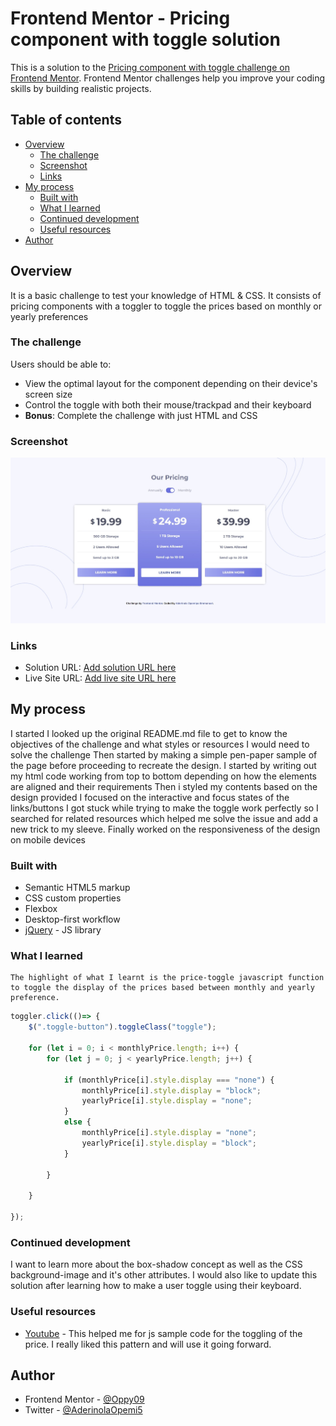 # Frontend Mentor - Pricing component with toggle solution

This is a solution to the [Pricing component with toggle challenge on Frontend Mentor](https://www.frontendmentor.io/challenges/pricing-component-with-toggle-8vPwRMIC). Frontend Mentor challenges help you improve your coding skills by building realistic projects. 

## Table of contents

- [Overview](#overview)
  - [The challenge](#the-challenge)
  - [Screenshot](#screenshot)
  - [Links](#links)
- [My process](#my-process)
  - [Built with](#built-with)
  - [What I learned](#what-i-learned)
  - [Continued development](#continued-development)
  - [Useful resources](#useful-resources)
- [Author](#author)


## Overview
It is a basic challenge to test your knowledge of HTML & CSS.
It consists of pricing components with a toggler to toggle the prices based on monthly or yearly preferences

### The challenge

Users should be able to:

- View the optimal layout for the component depending on their device's screen size
- Control the toggle with both their mouse/trackpad and their keyboard
- **Bonus**: Complete the challenge with just HTML and CSS

### Screenshot

![](./images/screenshot.jpeg)

### Links

- Solution URL: [Add solution URL here](https://your-solution-url.com)
- Live Site URL: [Add live site URL here](https://your-live-site-url.com)

## My process
  I started I looked up the original README.md file to get to know the objectives of the challenge and what styles or resources I would need to solve the challenge
  Then started by making a simple pen-paper sample of the page before proceeding to recreate the design.
  I started by writing out my html code working from top to bottom depending on how the elements are aligned and their requirements 
  Then i styled my contents based on the design provided
  I focused on the interactive and focus states of the links/buttons
  I got stuck while trying to make the toggle work perfectly so I searched for related resources which helped me solve the issue and add a new trick to my sleeve.
  Finally worked on the responsiveness of the design on mobile devices

### Built with

- Semantic HTML5 markup
- CSS custom properties
- Flexbox
- Desktop-first workflow
- [jQuery](https://jquery.com) - JS library

### What I learned

    The highlight of what I learnt is the price-toggle javascript function to toggle the display of the prices based between monthly and yearly preference.

```js
toggler.click(()=> {
    $(".toggle-button").toggleClass("toggle");

    for (let i = 0; i < monthlyPrice.length; i++) {
        for (let j = 0; j < yearlyPrice.length; j++) {
            
            if (monthlyPrice[i].style.display === "none") {
                monthlyPrice[i].style.display = "block";
                yearlyPrice[i].style.display = "none";
            }
            else {
                monthlyPrice[i].style.display = "none";
                yearlyPrice[i].style.display = "block";
            }
            
        }
        
    }
    
});
```

### Continued development
I want to learn more about the box-shadow concept as well as the CSS background-image and it's other attributes.
I would also like to update this solution after learning how to make a user toggle using their keyboard.

### Useful resources

- [Youtube](https://www.youtube.com) - This helped me for js sample code for the toggling of the price. I really liked this pattern and will use it going forward.

## Author
- Frontend Mentor - [@Oppy09](https://www.frontendmentor.io/Oppy09)
- Twitter - [@AderinolaOpemi5](https://www.twitter.com/AderinolaOpemi5)
